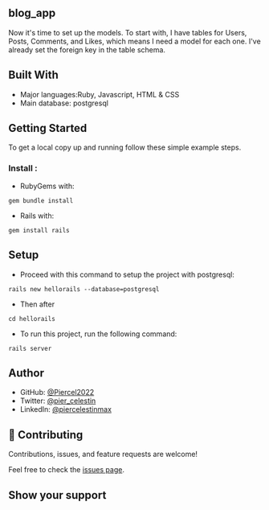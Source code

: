 ## blog_app
Now it's time to set up the models. To start with, I have tables for Users, Posts, Comments, and Likes, which means I need a model for each one. I've already set the foreign key in the table schema.

## Built With

- Major languages:Ruby, Javascript, HTML & CSS
- Main database: postgresql

## Getting Started

To get a local copy up and running follow these simple example steps.

### Install : 
- RubyGems with: 
```
gem bundle install
```
- Rails with:
```
gem install rails
```
## Setup
- Proceed with this command to setup the project with postgresql:
```
rails new hellorails --database=postgresql
```
- Then after 
```
cd hellorails
```
- To run this project, run the following command:
```
rails server
```
## Author

- GitHub: [@Piercel2022](https://github.com/Piercel2022)
- Twitter: [@pier_celestin](https://twitter.com/pier_celestin)
- LinkedIn: [@piercelestinmax](https://linkedin.com/in/piercelestinmax)

## 🤝 Contributing

Contributions, issues, and feature requests are welcome!

Feel free to check the [issues page](../../issues/).

## Show your support
